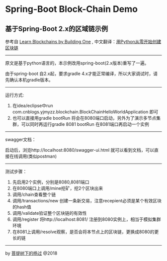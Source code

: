 # Spring-Boot Block-Chain Demo 
## 基于Spring-Boot 2.x的区域链示例


参考自 [Learn Blockchains by Building One](https://hackernoon.com/learn-blockchains-by-building-one-117428612f46 "Title") , 中文翻译：[用Python从零开始创建区块链](https://www.cnblogs.com/tinyxiong/p/7761026.html)

--- 
 
原文是基于python语言的，本示例改用spring-boot(2.x版本)重写了一遍。

由于spring-boot 自2.x起，要求gradle 4.x才能正常编译，所以大家调试时，请先确认本机gradle版本。


---
运行方式:

 1.  在idea/eclipse中run com.cnblogs.yjmyzz.blockchain.BlockChainHelloWorldApplication 即可
 2.  也可以直接用gradle bootRun 将会在8080端口启动，另外为了演示多节点集群，可以同时再运行gradle 8081 bootRun 在8081端口再启动一个实例

---

 swagger文档：

 启动后，浏览http://localhost:8080/swagger-ui.html 就可以看到文档，可以直接在线调用(类似postman)

---

测试步骤：

 1. 先启用2个实例，分别是8080,8081端口
 2. 在8080端口上调用/mine挖矿，挖2个区块出来
 3. 调用/chain查看整个链
 4. 调用/transactions/new 创建一条新交易，注意recepient必须是某个有效区块的hash值
 5. 调用/validate验证整个区块链的有效性
 6. 调用/register 将http://localhost:8081/ 注册到8080实例上，相当于模拟集群环境
 7. 在8081上调用/resolve观察，是否会将本节点上的区块链，更换成8080的更长的链

---


by [菩提树下的杨过](https://www.cnblogs.com/yjmyzz/p/build-a-block-chain-demo-using-spring-boot-2.html) @2018